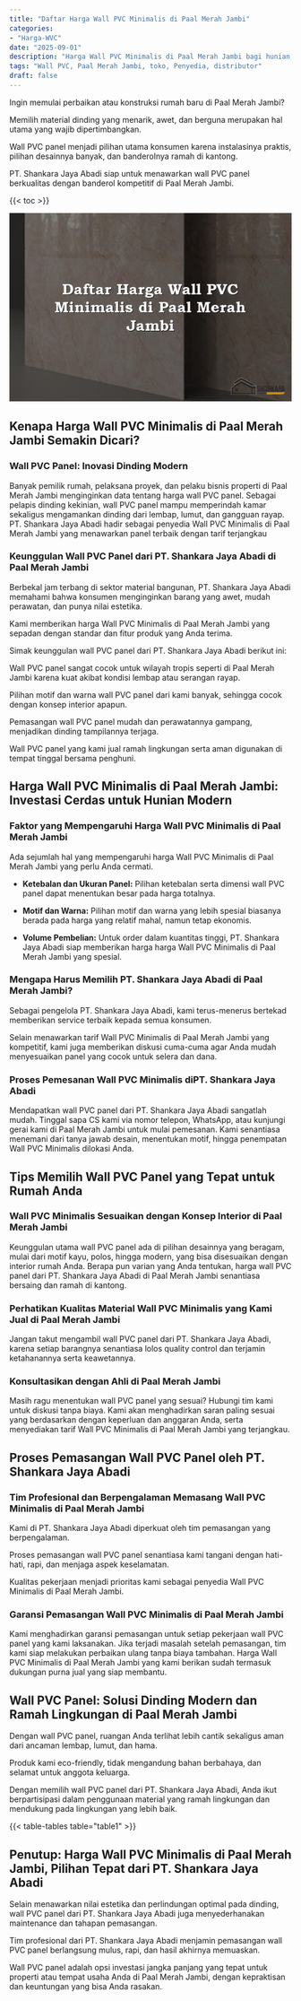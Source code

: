 ```yaml
---
title: "Daftar Harga Wall PVC Minimalis di Paal Merah Jambi"
categories: 
- "Harga-WVC"
date: "2025-09-01"
description: "Harga Wall PVC Minimalis di Paal Merah Jambi bagi hunian, office, dan ritel. Panel unggulan, variasi motif, pilihan warna menarik, beserta layanan pemasangan ditangani oleh teknisi profesional dan garansi resmi!|Jasa penyediaan Wall PVC Minimalis di Paal Merah Jambi untuk kebutuhan hunian, office, maupun toko, dengan material berkualitas dan pemasangan oleh tim profesional dan kepastian resmi.|Alternatif Wall PVC Minimalis di Paal Merah Jambi yang terpercaya untuk rumah, office, dan ritel, bersama panel terbaik dan instalasi dikerjakan oleh tim berpengalaman serta garansi resmi.|Penyediaan Wall PVC Minimalis di Paal Merah Jambi bagi tempat tinggal, office, serta ritel, dengan produk unggulan dan instalasi ditangani oleh tim profesional, disertai beserta kepastian resmi.}"
tags: "Wall PVC, Paal Merah Jambi, toko, Penyedia, distributor"
draft: false
---
```


Ingin memulai perbaikan atau konstruksi rumah baru di Paal Merah Jambi?

Memilih material dinding yang menarik, awet, dan berguna merupakan hal utama yang wajib dipertimbangkan.

Wall PVC panel menjadi pilihan utama konsumen karena instalasinya praktis, pilihan desainnya banyak, dan banderolnya ramah di kantong.

PT. Shankara Jaya Abadi siap untuk menawarkan wall PVC panel berkualitas dengan banderol kompetitif di Paal Merah Jambi.

{{< toc >}}

![Daftar Harga Wall PVC Minimalis di Paal Merah Jambi](/images/Harga-WVC/Daftar-Harga-Wall-PVC-Minimalis-di-Paal-Merah-Jambi.png)


## Kenapa Harga Wall PVC Minimalis di Paal Merah Jambi Semakin Dicari?

### Wall PVC Panel: Inovasi Dinding Modern

Banyak pemilik rumah, pelaksana proyek, dan pelaku bisnis properti di Paal Merah Jambi menginginkan data tentang harga wall PVC panel. Sebagai pelapis dinding kekinian, wall PVC panel mampu memperindah kamar sekaligus mengamankan dinding dari lembap, lumut, dan gangguan rayap. PT. Shankara Jaya Abadi hadir sebagai penyedia Wall PVC Minimalis di Paal Merah Jambi yang menawarkan panel terbaik dengan tarif terjangkau

### Keunggulan Wall PVC Panel dari PT. Shankara Jaya Abadi di Paal Merah Jambi

Berbekal jam terbang di sektor material bangunan, PT. Shankara Jaya Abadi memahami bahwa konsumen menginginkan barang yang awet, mudah perawatan, dan punya nilai estetika.

Kami memberikan harga Wall PVC Minimalis di Paal Merah Jambi yang sepadan dengan standar dan fitur produk yang Anda terima.

Simak keunggulan wall PVC panel dari PT. Shankara Jaya Abadi berikut ini:

Wall PVC panel sangat cocok untuk wilayah tropis seperti di Paal Merah Jambi karena kuat akibat kondisi lembap atau serangan rayap.

Pilihan motif dan warna wall PVC panel dari kami banyak, sehingga cocok dengan konsep interior apapun.

Pemasangan wall PVC panel mudah dan perawatannya gampang, menjadikan dinding tampilannya terjaga.

Wall PVC panel yang kami jual ramah lingkungan serta aman digunakan di tempat tinggal bersama penghuni.

## Harga Wall PVC Minimalis di Paal Merah Jambi: Investasi Cerdas untuk Hunian Modern

### Faktor yang Mempengaruhi Harga Wall PVC Minimalis di Paal Merah Jambi

Ada sejumlah hal yang mempengaruhi harga Wall PVC Minimalis di Paal Merah Jambi yang perlu Anda cermati.

- **Ketebalan dan Ukuran Panel:** Pilihan ketebalan serta dimensi wall PVC panel dapat menentukan besar pada harga totalnya.

- **Motif dan Warna:** Pilihan motif dan warna yang lebih spesial biasanya berada pada harga yang relatif mahal, namun tetap ekonomis.

- **Volume Pembelian:** Untuk order dalam kuantitas tinggi, PT. Shankara Jaya Abadi siap memberikan harga harga Wall PVC Minimalis di Paal Merah Jambi yang spesial.

### Mengapa Harus Memilih PT. Shankara Jaya Abadi di Paal Merah Jambi?

Sebagai pengelola PT. Shankara Jaya Abadi, kami terus-menerus bertekad memberikan service terbaik kepada semua konsumen.

Selain menawarkan tarif Wall PVC Minimalis di Paal Merah Jambi yang kompetitif, kami juga memberikan diskusi cuma-cuma agar Anda mudah menyesuaikan panel yang cocok untuk selera dan dana.

### Proses Pemesanan Wall PVC Minimalis diPT. Shankara Jaya Abadi

Mendapatkan wall PVC panel dari PT. Shankara Jaya Abadi sangatlah mudah. Tinggal sapa CS kami via nomor telepon, WhatsApp, atau kunjungi gerai kami di Paal Merah Jambi untuk mulai pemesanan. Kami senantiasa menemani dari tanya jawab desain, menentukan motif, hingga penempatan Wall PVC Minimalis dilokasi Anda.

## Tips Memilih Wall PVC Panel yang Tepat untuk Rumah Anda

### Wall PVC Minimalis Sesuaikan dengan Konsep Interior di Paal Merah Jambi

Keunggulan utama wall PVC panel ada di pilihan desainnya yang beragam, mulai dari motif kayu, polos, hingga modern, yang bisa disesuaikan dengan interior rumah Anda. Berapa pun varian yang Anda tentukan, harga wall PVC panel dari PT. Shankara Jaya Abadi di Paal Merah Jambi senantiasa bersaing dan ramah di kantong.

### Perhatikan Kualitas Material Wall PVC Minimalis yang Kami Jual di Paal Merah Jambi

Jangan takut mengambil wall PVC panel dari PT. Shankara Jaya Abadi, karena setiap barangnya senantiasa lolos quality control dan terjamin ketahanannya serta keawetannya.

### Konsultasikan dengan Ahli di Paal Merah Jambi

Masih ragu menentukan wall PVC panel yang sesuai? Hubungi tim kami untuk diskusi tanpa biaya. Kami akan menghadirkan saran paling sesuai yang berdasarkan dengan keperluan dan anggaran Anda, serta menyediakan tarif Wall PVC Minimalis di Paal Merah Jambi yang terjangkau.

## Proses Pemasangan Wall PVC Panel oleh PT. Shankara Jaya Abadi

### Tim Profesional dan Berpengalaman Memasang Wall PVC Minimalis di Paal Merah Jambi

Kami di PT. Shankara Jaya Abadi diperkuat oleh tim pemasangan yang berpengalaman.

Proses pemasangan wall PVC panel senantiasa kami tangani dengan hati-hati, rapi, dan menjaga aspek keselamatan.

Kualitas pekerjaan menjadi prioritas kami sebagai penyedia Wall PVC Minimalis di Paal Merah Jambi.

### Garansi Pemasangan Wall PVC Minimalis di Paal Merah Jambi

Kami menghadirkan garansi pemasangan untuk setiap pekerjaan wall PVC panel yang kami laksanakan. Jika terjadi masalah setelah pemasangan, tim kami siap melakukan perbaikan ulang tanpa biaya tambahan. Harga Wall PVC Minimalis di Paal Merah Jambi yang kami berikan sudah termasuk dukungan purna jual yang siap membantu.

## Wall PVC Panel: Solusi Dinding Modern dan Ramah Lingkungan di Paal Merah Jambi

Dengan wall PVC panel, ruangan Anda terlihat lebih cantik sekaligus aman dari ancaman lembap, lumut, dan hama.

Produk kami eco-friendly, tidak mengandung bahan berbahaya, dan selamat untuk anggota keluarga.

Dengan memilih wall PVC panel dari PT. Shankara Jaya Abadi, Anda ikut berpartisipasi dalam penggunaan material yang ramah lingkungan dan mendukung pada lingkungan yang lebih baik.

{{< table-tables table="table1" >}}

## Penutup: Harga Wall PVC Minimalis di Paal Merah Jambi, Pilihan Tepat dari PT. Shankara Jaya Abadi

Selain menawarkan nilai estetika dan perlindungan optimal pada dinding, wall PVC panel dari PT. Shankara Jaya Abadi juga menyederhanakan maintenance dan tahapan pemasangan.

Tim profesional dari PT. Shankara Jaya Abadi menjamin pemasangan wall PVC panel berlangsung mulus, rapi, dan hasil akhirnya memuaskan.

Wall PVC panel adalah opsi investasi jangka panjang yang tepat untuk properti atau tempat usaha Anda di Paal Merah Jambi, dengan kepraktisan dan keuntungan yang bisa Anda rasakan.